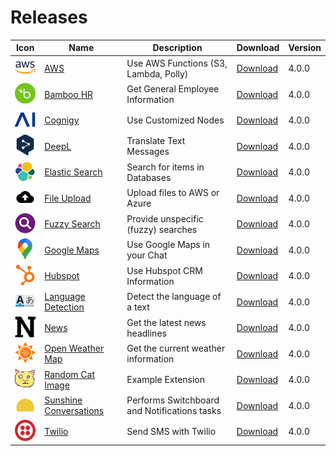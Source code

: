 # Releases

 Icon  | Name  | Description  | Download  | Version  |
|---|---|---|---|---|
| <img src="./extensions/aws/icon.png" width="40"></img> |  [AWS](./extensions/aws/) | Use AWS Functions (S3, Lambda, Polly) |  [Download](https://github.com/Cognigy/Extensions/releases/download/aws400/aws.tar.gz) |  4.0.0 |
| <img src="./extensions/bamboo-hr/icon.png" width="40"></img> |  [Bamboo HR](./extensions/bamboo-hr/) | Get General Employee Information |  [Download](https://github.com/Cognigy/Extensions/releases/download/bamboo-hr400/bamboohr.tar.gz) |  4.0.0 |
| <img src="./extensions/cognigy/icon.png" width="40"></img> |  [Cognigy](./extensions/cognigy/) | Use Customized Nodes |  [Download](https://github.com/Cognigy/Extensions/releases/download/cognigy400/cognigy.tar.gz) |  4.0.0 |
| <img src="./extensions/deepl/icon.png" width="40"></img> |  [DeepL](./extensions/deepl/) | Translate Text Messages |  [Download](https://github.com/Cognigy/Extensions/releases/download/deepl400/deepl.tar.gz) |  4.0.0 |
| <img src="./extensions/elastic-search/icon.png" width="40"></img> |  [Elastic Search](./extensions/elastic-search/) | Search for items in Databases |  [Download](https://github.com/Cognigy/Extensions/releases/download/elastic-search/elastic-search.tar.gz) |  4.0.0 |
| <img src="./extensions/file-upload/icon.png" width="40"></img> |  [File Upload](./extensions/file-upload/) | Upload files to AWS or Azure |  [Download](https://github.com/Cognigy/Extensions/releases/download/file-upload400/file-upload.tar.gz) |  4.0.0 |
| <img src="./extensions/fuzzy-search/icon.png" width="40"></img> |  [Fuzzy Search](./extensions/fuzzy-search/) | Provide unspecific (fuzzy) searches |  [Download](https://github.com/Cognigy/Extensions/releases/download/fuzzy-search400/fuzzy-search.tar.gz) |  4.0.0 |
| <img src="./extensions/google-maps/icon.png" width="40"></img> |  [Google Maps](./extensions/google-maps/) | Use Google Maps in your Chat |  [Download](https://github.com/Cognigy/Extensions/releases/download/google-maps400/google-maps.tar.gz) |  4.0.0 |
| <img src="./extensions/hubspot/icon.png" width="40"></img> |  [Hubspot](./extensions/hubspot/) | Use Hubspot CRM Information |  [Download](https://github.com/Cognigy/Extensions/releases/download/hubspot400/hubspot.tar.gz) |  4.0.0 |
| <img src="./extensions/language-detection/icon.png" width="40"></img> |  [Language Detection](./extensions/language-detection/) | Detect the language of a text |  [Download](https://github.com/Cognigy/Extensions/releases/download/language-detection400/language-detection.tar.gz) |  4.0.0 |
| <img src="./extensions/news/icon.png" width="40"></img> |  [News](./extensions/news/) | Get the latest news headlines |  [Download](https://github.com/Cognigy/Extensions/releases/download/news400/news.tar.gz) |  4.0.0 |
| <img src="./extensions/open-weather-map/icon.png" width="40"></img> |  [Open Weather Map](./extensions/open-weather-map/) | Get the current weather information |  [Download](https://github.com/Cognigy/Extensions/releases/download/open-weather-map400/open-weather-map.tar.gz) |  4.0.0 |
| <img src="./extensions/random-cat-image/icon.png" width="40"></img> |  [Random Cat Image](./extensions/random-cat-image/) | Example Extension |  [Download](https://github.com/Cognigy/Extensions/releases/download/random-cat-image400/random-cat-image.tar.gz) |  4.0.0 |
| <img src="./extensions/sunshine-conversations/icon.png" width="40"></img> |  [Sunshine Conversations](./extensions/sunshine-conversations/) | Performs Switchboard and Notifications tasks|  [Download](https://github.com/Cognigy/Extensions/releases/download/sunshine-conversations400/sunshine-conversations.tar.gz) |  4.0.0 |
| <img src="./extensions/twilio/icon.png" width="40"></img> |  [Twilio](./extensions/twilio/) | Send SMS with Twilio |  [Download](https://github.com/Cognigy/Extensions/releases/download/twilio400/twilio.tar.gz) |  4.0.0 |